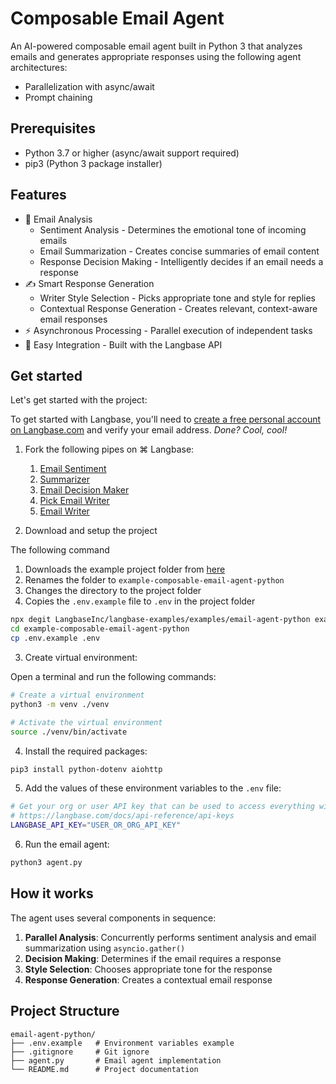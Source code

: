 # Composable Email Agent

An AI-powered composable email agent built in Python 3 that analyzes emails and generates appropriate responses using the following agent architectures:

-   Parallelization with async/await
-   Prompt chaining

## Prerequisites

-   Python 3.7 or higher (async/await support required)
-   pip3 (Python 3 package installer)

## Features

-   📧 Email Analysis
    -   Sentiment Analysis - Determines the emotional tone of incoming emails
    -   Email Summarization - Creates concise summaries of email content
    -   Response Decision Making - Intelligently decides if an email needs a response
-   ✍️ Smart Response Generation
    -   Writer Style Selection - Picks appropriate tone and style for replies
    -   Contextual Response Generation - Creates relevant, context-aware email responses
-   ⚡️ Asynchronous Processing - Parallel execution of independent tasks
-   🔌 Easy Integration - Built with the Langbase API

## Get started

Let's get started with the project:

To get started with Langbase, you'll need to [create a free personal account on Langbase.com][signup] and verify your email address. _Done? Cool, cool!_

1. Fork the following pipes on ⌘ Langbase:

    1. [Email Sentiment][email-sentiment]
    2. [Summarizer][summarizer]
    3. [Email Decision Maker][decision-maker]
    4. [Pick Email Writer][pick-email-writer]
    5. [Email Writer][email-writer]

2. Download and setup the project

The following command

   1. Downloads the example project folder from [here][download]
   2. Renames the folder to `example-composable-email-agent-python`
   3. Changes the directory to the project folder
   4. Copies the `.env.example` file to `.env` in the project folder

```sh
npx degit LangbaseInc/langbase-examples/examples/email-agent-python example-composable-email-agent-python
cd example-composable-email-agent-python
cp .env.example .env
```

3. Create virtual environment:

Open a terminal and run the following commands:

```sh
# Create a virtual environment
python3 -m venv ./venv

# Activate the virtual environment
source ./venv/bin/activate
```

4. Install the required packages:

```sh
pip3 install python-dotenv aiohttp
```

5. Add the values of these environment variables to the `.env` file:

```sh
# Get your org or user API key that can be used to access everything with Langbase.
# https://langbase.com/docs/api-reference/api-keys
LANGBASE_API_KEY="USER_OR_ORG_API_KEY"
```

6. Run the email agent:

```sh
python3 agent.py
```

## How it works

The agent uses several components in sequence:

1. **Parallel Analysis**: Concurrently performs sentiment analysis and email summarization using `asyncio.gather()`
2. **Decision Making**: Determines if the email requires a response
3. **Style Selection**: Chooses appropriate tone for the response
4. **Response Generation**: Creates a contextual email response

## Project Structure

```
email-agent-python/
├── .env.example   # Environment variables example
├── .gitignore     # Git ignore
├── agent.py       # Email agent implementation
└── README.md      # Project documentation
```

[signup]: https://langbase.com/signup
[email-sentiment]: https://langbase.com/examples/email-sentiment
[summarizer]: https://langbase.com/examples/summarizer
[decision-maker]: https://langbase.com/examples/decision-maker
[pick-email-writer]: https://langbase.com/examples/pick-email-writer
[email-writer]: https://langbase.com/examples/email-writer
[download]: https://download-directory.github.io/?url=https://github.com/LangbaseInc/langbase-examples/tree/main/examples/email-agent-python
